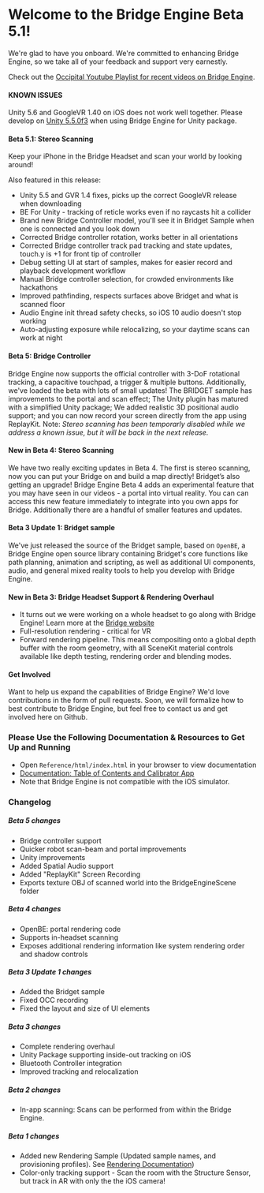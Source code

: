 # Welcome to the Bridge Engine Beta 5.1!

We're glad to have you onboard. We're committed to enhancing Bridge Engine, so we take all of your feedback and support very earnestly.

Check out the <a href="https://www.youtube.com/watch?v=qbkwew3bfWU&list=PLxCu2yuPufWPjCthmZYOOJG9ieRnGAL79" target="_blank">Occipital Youtube Playlist for recent videos on Bridge Engine</a>.  

#### KNOWN ISSUES
Unity 5.6 and GoogleVR 1.40 on iOS does not work well together. Please develop on <a href="https://unity3d.com/get-unity/download/archive" target="_blank">Unity 5.5.0f3</a> when using Bridge Engine for Unity package.

#### Beta 5.1: Stereo Scanning
Keep your iPhone in the Bridge Headset and scan your world by looking around!

Also featured in this release:

- Unity 5.5 and GVR 1.4 fixes, picks up the correct GoogleVR release when downloading
- BE For Unity - tracking of reticle works even if no raycasts hit a collider
- Brand new Bridge Controller model, you'll see it in Bridget Sample when one is connected and you look down
- Corrected Bridge controller rotation, works better in all orientations
- Corrected Bridge controller track pad tracking and state updates, touch.y is +1 for front tip of controller
- Debug setting UI at start of samples, makes for easier record and playback development workflow
- Manual Bridge controller selection, for crowded environments like hackathons
- Improved pathfinding, respects surfaces above Bridget and what is scanned floor
- Audio Engine init thread safety checks, so iOS 10 audio doesn't stop working
- Auto-adjusting exposure while relocalizing, so your daytime scans can work at night

#### Beta 5: Bridge Controller 
Bridge Engine now supports the official controller with 3-DoF rotational tracking, a capacitive touchpad, a trigger & multiple buttons. Additionally, we've loaded the beta with lots of small updates! The BRIDGET sample has improvements to the portal and scan effect; The Unity plugin has matured with a simplified Unity package; We added realistic 3D positional audio support; and you can now record your screen directly from the app using ReplayKit. Note: *Stereo scanning has been temporarly disabled while we address a known issue, but it will be back in the next release.*


#### New in Beta 4: Stereo Scanning 

We have two really exciting updates in Beta 4. The first is stereo scanning, now you can put your Bridge on and build a map directly! Bridget’s also getting an upgrade! Bridge Engine Beta 4 adds an experimental feature that you may have seen in our videos - a portal into virtual reality. You can can access this new feature immediately to integrate into you own apps for Bridge. Additionally there are a handful of smaller features and updates.

#### Beta 3 Update 1: Bridget sample

We've just released the source of the Bridget sample, based on `OpenBE`, a Bridge Engine open source library containing Bridget's core functions like path planning, animation and scripting, as well as additional UI components, audio, and general mixed reality tools to help you develop with Bridge Engine.

#### New in Beta 3: Bridge Headset Support & Rendering Overhaul
- It turns out we were working on a whole headset to go along with Bridge Engine! Learn more at the [Bridge website](https://bridge.occipital.com)
- Full-resolution rendering - critical for VR
- Forward rendering pipeline. This means compositing onto a global depth buffer with the room geometry, with all SceneKit material controls available like depth testing, rendering order and blending modes.

#### Get Involved
Want to help us expand the capabilities of Bridge Engine? We'd love contributions in the form of pull requests. Soon, we will formalize how to best contribute to Bridge Engine, but feel free to contact us and get involved here on Github.

### Please Use the Following Documentation & Resources to Get Up and Running
- Open `Reference/html/index.html` in your browser to view documentation
- [Documentation: Table of Contents and Calibrator App](https://github.com/OccipitalOpenSource/bridge-engine-beta/wiki)
- Note that Bridge Engine is not compatible with the iOS simulator.

### Changelog

##### Beta 5 changes

- Bridge controller support
- Quicker robot scan-beam and portal improvements
- Unity improvements
- Added Spatial Audio support
- Added "ReplayKit" Screen Recording
- Exports texture OBJ of scanned world into the BridgeEngineScene folder

##### Beta 4 changes
- OpenBE: portal rendering code
- Supports in-headset scanning
- Exposes additional rendering information like system rendering order and shadow controls 

##### Beta 3 Update 1 changes
- Added the Bridget sample
- Fixed OCC recording
- Fixed the layout and size of UI elements

##### Beta 3 changes
- Complete rendering overhaul
- Unity Package supporting inside-out tracking on iOS
- Bluetooth Controller integration
- Improved tracking and relocalization

##### Beta 2 changes
- In-app scanning: Scans can be performed from within the Bridge Engine. 

##### Beta 1 changes
- Added new Rendering Sample (Updated sample names, and provisioning profiles). See [Rendering Documentation](https://github.com/OccipitalOpenSource/bridge-engine-beta/wiki/Documentation:-Advanced-Rendering-with-the-Bridge-Engine))
- Color-only tracking support - Scan the room with the Structure Sensor, but track in AR with only the the iOS camera!
